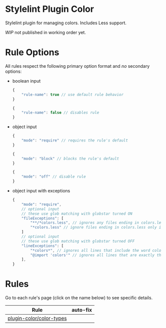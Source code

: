 # Stylelint Plugin Color

Stylelint plugin for managing colors. Includes Less support.

_WIP_ not published in working order yet.

# Rule Options

All rules respect the following primary option format and _no_ secondary options:

-   boolean input

    ```javascript
    {
        "rule-name": true // use default rule behavior
    }
    ```

    ```javascript
    {
        "rule-name": false // disables rule
    }
    ```

-   object input

    ```javascript
    {
        "mode": "require" // requires the rule's default
    }
    ```

    ```javascript
    {
        "mode": "block" // blocks the rule's default
    }
    ```

    ```javascript
    {
        "mode": "off" // disable rule
    }
    ```

-   object input with exceptions

    ```javascript
    {
        "mode": "require",
        // optional input
        // these use glob matching with globstar turned ON
        "fileExceptions": [
            "**/*colors.less", // ignores any files ending in colors.less in any directory
            "*colors.less" // ignore files ending in colors.less only in the current directory
        ]
        // optional input
        // these use glob matching with globstar turned OFF
        "lineExceptions": [
            "*colors*", // ignores all lines that include the word colors
            "@import 'colors'" // ignores all lines that are exactly this string (don't include semicolons)
        ],
    }
    ```

# Rules

Go to each rule's page (click on the name below) to see specific details.

| Rule                                              | auto-fix |
| ------------------------------------------------- | -------- |
| [plugin-color/color-types](src/rules/color-types) |          |
